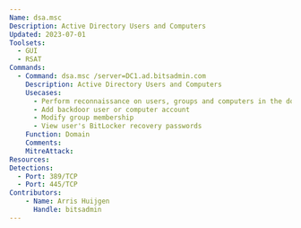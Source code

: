 ```yaml
---
Name: dsa.msc
Description: Active Directory Users and Computers
Updated: 2023-07-01
Toolsets:
  - GUI
  - RSAT
Commands:
  - Command: dsa.msc /server=DC1.ad.bitsadmin.com
    Description: Active Directory Users and Computers
    Usecases:
      - Perform reconnaissance on users, groups and computers in the domain
      - Add backdoor user or computer account
      - Modify group membership
      - View user's BitLocker recovery passwords
    Function: Domain
    Comments:
    MitreAttack:
Resources:
Detections:
  - Port: 389/TCP
  - Port: 445/TCP
Contributors:
    - Name: Arris Huijgen
      Handle: bitsadmin
---
```


